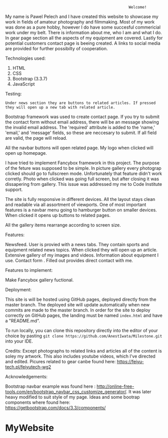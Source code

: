                                                            Welcome! 

  My name is Pawel Pelech and I have created this website to showcase my work in fields of amateur photography and filmmaking. Most of my 
  work was done as a pure hobby, however I do have some succesful commericial work under my belt. There is information about me, who I am and 
  what I do. In gear  page section all the aspects of my equipment are covered. Lastly for potential customers contact page is beeing created. 
  A links to social media are provided for further possibilty of cooperation.

  Technologies used:
  
  1. HTML
  2. CSS
  3. Bootstrap (3.3.7)
  4. JavaScript

  Testing:

	Under news section they are buttons to related articles. If pressed they will open up a new tab with related article. 
  Bootstrap framework was used to create contact page. If you try to submit the contact form without email address, there will be an message showing the invalid email address.
  The 'required' attribute is added to the 'name,' 'email,' and 'message' fields, so these are neccesary to submit. If all field are valid, the page will reload.

  All the navbar buttons will open related page. My logo when clicked will open up homepage.

  I have tried to implement Fancybox framework in this project. The purpose of the feture was supposed to be simple. In picture gallery
  every photograp clicked should go to fullscreen mode. Unfortunately that feature didn't work corretly. Photo when clicked was going full 
  screen, but after closing it was dissapering from gallery. This issue was addressed my me to Code Institute support. 

  The site is fully responsive in different devices. All the layout stays clean and readable via all assortment of viewports.
  One of most important features is a navbar menu going to hamburger button on smaller devices. When clicked it opens up buttons to
  related pages.

  All the gallery items rearrange according to screen size.

  Features:

  Newsfeed. User is provied with a news tabs. They contain sports and equipment related news topics. When clicked they will open up an article.
  Extensive gallery of my images and videos. 
  Information about equipment I use.
  Contact form . Filled out provides direct contact with me. 

  Features to implement:

  Make Fancybox gallery fuctional.

  Deployment:

  This site is will be hosted using GitHub pages, deployed directly from the master branch. The deployed site will update automatically when new commits are made to the master branch.
  In order for the site to deploy correctly on GitHub pages, the landing must be named `index.html` and have a "README.md". 

  To run locally, you can clone this repository directly into the editor of your choice by pasting `git clone https://github.com/AnestIwata/Milestone.git` into your IDE. 
  
  Credits:
  Except photographs to related links and articles all of the content is soley my artwork. This also includes youtube videos, which I've directed and edited.
  Picures related to gear canbe found here:
  https://feiyu-tech.pl/feiyutech-wg2
  
  Acknowledgements:
  
  Bootstrap navbar example was found here : http://online-free-tools.com/en/bootstrap_navbar_css_customize_generator/. It was later heavy modified to suit style of my page. 
  Ideas and some bootrap components where found here: https://getbootstrap.com/docs/3.3/components/
  
  

  # MyWebsite
